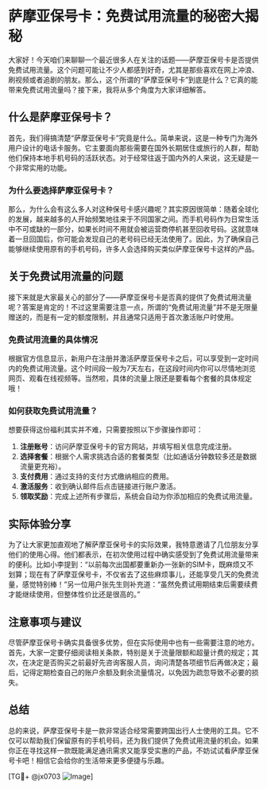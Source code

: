 # 萨摩亚保号卡：免费试用流量的秘密大揭秘

大家好！今天咱们来聊聊一个最近很多人在关注的话题——萨摩亚保号卡是否提供免费试用流量。这个问题可能让不少人都感到好奇，尤其是那些喜欢在网上冲浪、刷视频或者追剧的朋友。那么，这个所谓的“萨摩亚保号卡”到底是什么？它真的能带来免费试用流量吗？接下来，我将从多个角度为大家详细解答。

## 什么是萨摩亚保号卡？

首先，我们得搞清楚“萨摩亚保号卡”究竟是什么。简单来说，这是一种专门为海外用户设计的电话卡服务。它主要面向那些需要在国外长期居住或旅行的人群，帮助他们保持本地手机号码的活跃状态。对于经常往返于国内外的人来说，这无疑是一个非常实用的功能。

### 为什么要选择萨摩亚保号卡？

那么，为什么会有这么多人对这种保号卡感兴趣呢？其实原因很简单：随着全球化的发展，越来越多的人开始频繁地往来于不同国家之间。而手机号码作为日常生活中不可或缺的一部分，如果长时间不用就会被运营商停机甚至回收号码。这就意味着一旦回国后，你可能会发现自己的老号码已经无法使用了。因此，为了确保自己能够继续使用原有的手机号码，许多人会选择购买类似萨摩亚保号卡这样的产品。

## 关于免费试用流量的问题

接下来就是大家最关心的部分了——萨摩亚保号卡是否真的提供了免费试用流量呢？答案是肯定的！不过这里需要注意一点，所谓的“免费试用流量”并不是无限量赠送的，而是有一定的额度限制，并且通常只适用于首次激活账户时使用。

### 免费试用流量的具体情况

根据官方信息显示，新用户在注册并激活萨摩亚保号卡之后，可以享受到一定时间内的免费试用流量。这个时间段一般为7天左右，在这段时间内你可以尽情地浏览网页、观看在线视频等。当然啦，具体的流量上限还是要看每个套餐的具体规定哦！

### 如何获取免费试用流量？

想要获得这份福利其实并不难，只需要按照以下步骤操作即可：

1. **注册账号**：访问萨摩亚保号卡的官方网站，并填写相关信息完成注册。
2. **选择套餐**：根据个人需求挑选合适的套餐类型（比如通话分钟数较多还是数据流量更充裕）。
3. **支付费用**：通过支持的支付方式缴纳相应的费用。
4. **激活服务**：收到确认邮件后点击链接进行账户激活。
5. **领取奖励**：完成上述所有步骤后，系统会自动为你添加相应的免费试用流量。

## 实际体验分享

为了让大家更加直观地了解萨摩亚保号卡的实际效果，我特意邀请了几位朋友分享他们的使用心得。他们都表示，在初次使用过程中确实感受到了免费试用流量带来的便利。比如小李提到：“以前每次出国都要重新办一张新的SIM卡，既麻烦又不划算；现在有了萨摩亚保号卡，不仅省去了这些麻烦事儿，还能享受几天的免费流量，感觉特别棒！”另一位用户张先生则补充道：“虽然免费试用期结束后需要续费才能继续使用，但整体性价比还是很高的。”

## 注意事项与建议

尽管萨摩亚保号卡确实具备很多优势，但在实际使用中也有一些需要注意的地方。首先，大家一定要仔细阅读相关条款，特别是关于流量限额和超量计费的规定；其次，在决定是否购买之前最好先咨询客服人员，询问清楚各项细节后再做决定；最后，记得定期检查自己的账户余额及剩余流量情况，以免因为疏忽导致不必要的损失。

## 总结

总的来说，萨摩亚保号卡是一款非常适合经常需要跨国出行人士使用的工具。它不仅可以帮助我们保留原有的手机号码，还为我们提供了免费试用流量的机会。如果你正在寻找这样一款既能满足通讯需求又能享受实惠的产品，不妨试试看萨摩亚保号卡吧！相信它会给你的生活带来更多便捷与乐趣。

[TG💪+ @jx0703 ![Image](https://github.com/user-attachments/assets/dbca1d08-cadb-493c-b0ec-ad6f7a83f270)]